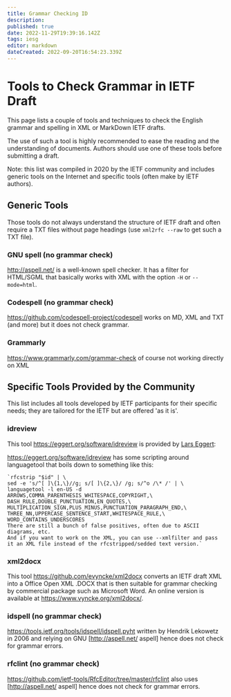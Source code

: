 ```yaml
---
title: Grammar Checking ID
description: 
published: true
date: 2022-11-29T19:39:16.142Z
tags: iesg
editor: markdown
dateCreated: 2022-09-20T16:54:23.339Z
---
```


# Tools to Check Grammar in IETF Draft

This page lists a couple of tools and techniques to check the English grammar and spelling in XML or MarkDown IETF drafts. 

The use of such a tool is highly recommended to ease the reading and the understanding of documents. Authors should use one of these tools before submitting a draft.

Note: this list was compiled in 2020 by the IETF community and includes generic tools on the Internet and specific tools (often make by IETF authors).


## Generic Tools

Those tools do not always understand the structure of IETF draft and often require a TXT files without page headings (use `xml2rfc --raw` to get such a TXT file).

### GNU spell (no grammar check)

http://aspell.net/ is a well-known spell checker. It has a filter for HTML/SGML that basically works with XML with the option `-H` or `--mode=html`.

### Codespell (no grammar check)

https://github.com/codespell-project/codespell works on MD, XML and TXT (and more) but it does not check grammar.

### Grammarly

https://www.grammarly.com/grammar-check of course not working directly on XML

## Specific Tools Provided by the Community 

This list includes all tools developed by IETF participants for their specific needs; they are tailored for the IETF but are offered 'as it is'. 

### idreview

This tool https://eggert.org/software/idreview is provided by [Lars Eggert](https://mailarchive.ietf.org/arch/msg/ietf/BsB197OC7vRwBCvaPGRrlotckPI/):

https://eggert.org/software/idreview has some scripting around languagetool that boils down to something like this:

	`rfcstrip "$id" | \
	sed -e 's/^[ ]\{1,\}//g; s/[ ]\{2,\}/ /g; s/^o /\* /' | \
	languagetool -l en-US -d ARROWS,COMMA_PARENTHESIS_WHITESPACE,COPYRIGHT,\
	DASH_RULE,DOUBLE_PUNCTUATION,EN_QUOTES,\
	MULTIPLICATION_SIGN,PLUS_MINUS,PUNCTUATION_PARAGRAPH_END,\
	THREE_NN,UPPERCASE_SENTENCE_START,WHITESPACE_RULE,\
	WORD_CONTAINS_UNDERSCORES 
	There are still a bunch of false positives, often due to ASCII diagrams, etc. 
	And if you want to work on the XML, you can use --xmlfilter and pass it an XML file instead of the rfcstripped/sedded text version.`


### xml2docx

This tool https://github.com/evyncke/xml2docx converts an IETF draft XML into a Office Open XML .DOCX that is then suitable for grammar checking by commercial package such as Microsoft Word. An online version is available at https://www.vyncke.org/xml2docx/.

### idspell (no grammar check)

https://tools.ietf.org/tools/idspell/idspell.pyht written by Hendrik Lekowetz in 2006 and relying on GNU [http://aspell.net/ aspell] hence does not check for grammar errors.

### rfclint (no grammar check)

https://github.com/ietf-tools/RfcEditor/tree/master/rfclint also uses [http://aspell.net/ aspell] hence does not check for grammar errors.